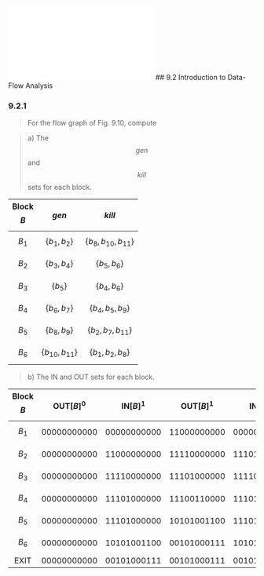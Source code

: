 ![](/assets/9.2.1.py)## 9.2 Introduction to Data-Flow Analysis

### 9.2.1

> For the flow graph of Fig. 9.10, compute

> a) The $$gen$$ and $$kill$$ sets for each block.

| Block $$B$$ | $$gen$$ | $$kill$$ |
|:-:|:--|:--|
| $$B_{1}$$ | $$\{b_{1}, b_{2}\}$$ | $$\{b_{8}, b_{10}, b_{11}\}$$ |
| $$B_{2}$$ | $$\{b_{3}, b_{4}\}$$ | $$\{b_{5}, b_{6}\}$$ |
| $$B_{3}$$ | $$\{b_{5}\}$$ | $$\{b_{4}, b_{6}\}$$ |
| $$B_{4}$$ | $$\{b_{6}, b_{7}\}$$ | $$\{b_{4}, b_{5}, b_{9}\}$$ |
| $$B_{5}$$ | $$\{b_{8}, b_{9}\}$$ | $$\{b_{2}, b_{7}, b_{11}\}$$ |
| $$B_{6}$$ | $$\{b_{10}, b_{11}\}$$ | $$\{b_{1}, b_{2}, b_{8}\}$$ |

> b) The IN and OUT sets for each block.

| Block $$B$$ | $$\text{OUT}[B]^0$$ | $$\text{IN}[B]^1$$ | $$\text{OUT}[B]^1$$ | $$\text{IN}[B]^2$$ | $$\text{OUT}[B]^2$$ |
|:-:|:-:|:-:|:-:|:-:|:-:|
| $$B_{1}$$ | 00000000000 | 00000000000 | 11000000000 | 00000000000 | 11000000000 |
| $$B_{2}$$ | 00000000000 | 11000000000 | 11110000000 | 11101001100 | 11110001100 |
| $$B_{3}$$ | 00000000000 | 11110000000 | 11101000000 | 11110111100 | 11101011100 |
| $$B_{4}$$ | 00000000000 | 11101000000 | 11100110000 | 11101011100 | 11100111000 |
| $$B_{5}$$ | 00000000000 | 11101000000 | 10101001100 | 11101011100 | 10101001100 |
| $$B_{6}$$ | 00000000000 | 10101001100 | 00101000111 | 10101001100 | 00101000111 |
| EXIT | 00000000000 | 00101000111 | 00101000111 | 00101000111 | 00101000111 |